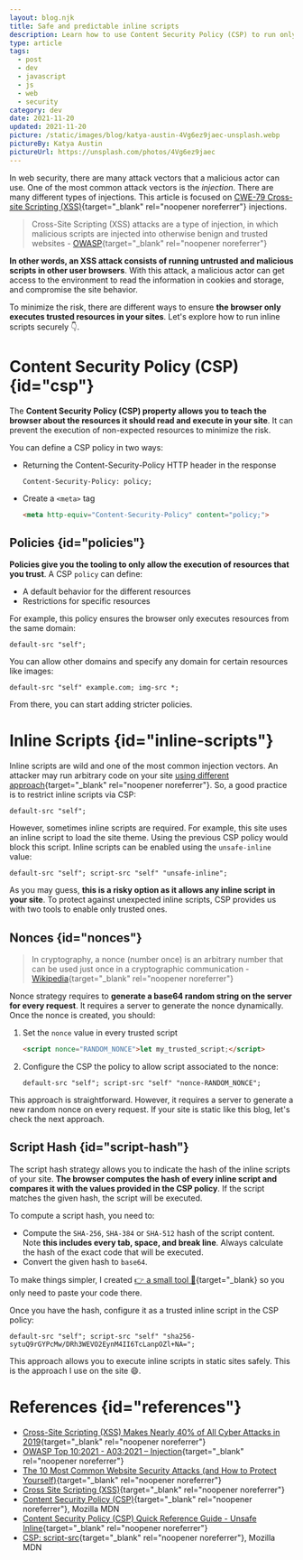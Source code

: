 ```yaml
---
layout: blog.njk
title: Safe and predictable inline scripts
description: Learn how to use Content Security Policy (CSP) to run only trusted inline scripts in your site.
type: article
tags:
  - post
  - dev
  - javascript
  - js
  - web
  - security
category: dev
date: 2021-11-20
updated: 2021-11-20
picture: /static/images/blog/katya-austin-4Vg6ez9jaec-unsplash.webp
pictureBy: Katya Austin
pictureUrl: https://unsplash.com/photos/4Vg6ez9jaec
---
```


In web security, there are many attack vectors that a malicious actor can use. One of the most common attack vectors is the _injection_. There are many different types of injections. This article is focused on [CWE-79 Cross-site Scripting (XSS)](https://cwe.mitre.org/data/definitions/79.html){target="\_blank" rel="noopener noreferrer"} injections.

> Cross-Site Scripting (XSS) attacks are a type of injection, in which malicious scripts are injected into otherwise benign and trusted websites - [OWASP](https://owasp.org/www-community/attacks/xss/){target="\_blank" rel="noopener noreferrer"}

**In other words, an XSS attack consists of running untrusted and malicious scripts in other user browsers**. With this attack, a malicious actor can get access to the environment to read the information in cookies and storage, and compromise the site behavior.

To minimize the risk, there are different ways to ensure **the browser only executes trusted resources in your sites**. Let's explore how to run inline scripts securely 👇.

# Content Security Policy (CSP) {id="csp"}

The **Content Security Policy (CSP) property allows you to teach the browser about the resources it should read and execute in your site**. It can prevent the execution of non-expected resources to minimize the risk.

You can define a CSP policy in two ways:

- Returning the Content-Security-Policy HTTP header in the response

  ``` plain
  Content-Security-Policy: policy;
  ```

- Create a `<meta>` tag

  ``` html
  <meta http-equiv="Content-Security-Policy" content="policy;">
  ```

## Policies {id="policies"}

**Policies give you the tooling to only allow the execution of resources that you trust**. A CSP `policy` can define:

- A default behavior for the different resources
- Restrictions for specific resources

For example, this policy ensures the browser only executes resources from the same domain:

``` plain
default-src "self";
```

You can allow other domains and specify any domain for certain resources like images:

``` plain
default-src "self" example.com; img-src *;
```

From there, you can start adding stricter policies.

# Inline Scripts {id="inline-scripts"}

Inline scripts are wild and one of the most common injection vectors. An attacker may run arbitrary code on your site [using different approach](https://owasp.org/www-community/attacks/xss/#description){target="\_blank" rel="noopener noreferrer"}. So, a good practice is to restrict inline scripts via CSP:

``` plain
default-src "self";
```

However, sometimes inline scripts are required. For example, this site uses an inline script to load the site theme. Using the previous CSP policy would block this script. Inline scripts can be enabled using the `unsafe-inline` value:

``` plain
default-src "self"; script-src "self" "unsafe-inline";
```

As you may guess, **this is a risky option as it allows any inline script in your site**. To protect against unexpected inline scripts, CSP provides us with two tools to enable only trusted ones.

## Nonces {id="nonces"}

> In cryptography, a nonce (number once) is an arbitrary number that can be used just once in a cryptographic communication - [Wikipedia](https://en.wikipedia.org/wiki/Cryptographic_nonce){target="\_blank" rel="noopener noreferrer"}

Nonce strategy requires to **generate a base64 random string on the server for every request**. It requires a server to generate the nonce dynamically. Once the nonce is created, you should:

1. Set the `nonce` value in every trusted script

   ``` html
   <script nonce="RANDOM_NONCE">let my_trusted_script;</script>
   ```

2. Configure the CSP the policy to allow script associated to the nonce:

   ``` plain
   default-src "self"; script-src "self" "nonce-RANDOM_NONCE";
   ```

This approach is straightforward. However, it requires a server to generate a new random nonce on every request. If your site is static like this blog, let's check the next approach.

## Script Hash {id="script-hash"}

The script hash strategy allows you to indicate the hash of the inline scripts of your site. **The browser computes the hash of every inline script and compares it with the values provided in the CSP policy**. If the script matches the given hash, the script will be executed.

To compute a script hash, you need to:

- Compute the `SHA-256`, `SHA-384` or `SHA-512` hash of the script content. Note **this includes every tab, space, and break line**. Always calculate the hash of the exact code that will be executed.
- Convert the given hash to `base64`.

To make things simpler, I created [👉 a small tool 🔨](/playground/csp-script-hash/){target="\_blank} so you only need to paste your code there.

Once you have the hash, configure it as a trusted inline script in the CSP policy:

``` plain
default-src "self"; script-src "self" "sha256-sytuQ9rGYPcMw/DRh3WEVO2EynM4II6TcLanpOZl+NA=";
```

This approach allows you to execute inline scripts in static sites safely. This is the approach I use on the site 😄.

# References {id="references"}

- [Cross-Site Scripting (XSS) Makes Nearly 40% of All Cyber Attacks in 2019](https://www.precisesecurity.com/articles/cross-site-scripting-xss-makes-nearly-40-of-all-cyber-attacks-in-2019/){target="\_blank" rel="noopener noreferrer"}
- [
  OWASP Top 10:2021 - A03:2021 – Injection](https://owasp.org/Top10/A03_2021-Injection/){target="\_blank" rel="noopener noreferrer"}
- [The 10 Most Common Website Security Attacks (and How to Protect Yourself)](https://www.tripwire.com/state-of-security/featured/most-common-website-security-attacks-and-how-to-protect-yourself/){target="\_blank" rel="noopener noreferrer"}
- [Cross Site Scripting (XSS)](https://owasp.org/www-community/attacks/xss/){target="\_blank" rel="noopener noreferrer"}
- [Content Security Policy (CSP)](https://developer.mozilla.org/en-US/docs/Web/HTTP/CSP){target="\_blank" rel="noopener noreferrer"}, Mozilla MDN
- [Content Security Policy (CSP) Quick Reference Guide - Unsafe Inline](https://content-security-policy.com/unsafe-inline/){target="\_blank" rel="noopener noreferrer"}
- [CSP: script-src](https://developer.mozilla.org/en-US/docs/Web/HTTP/Headers/Content-Security-Policy/script-src){target="\_blank" rel="noopener noreferrer"}, Mozilla MDN
